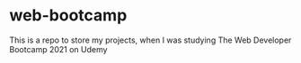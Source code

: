 # web-bootcamp
This is a repo to store my projects, when I was studying The Web Developer Bootcamp 2021 on Udemy

